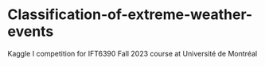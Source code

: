 # Classification-of-extreme-weather-events
Kaggle I competition for IFT6390 Fall 2023 course at Université de Montréal
